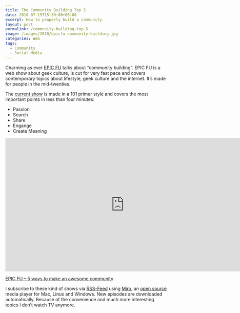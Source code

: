 ```yaml
---
title: The Community Building Top 5
date: 2010-07-15T15:30:08+00:00
excerpt: How to properly build a community.
layout: post
permalink: /community-building-top-5
image: /images/2010/epicfu-community-building.jpg
categories: Web
tags:
  - Community
  - Social Media
---
```

Charming as ever [EPIC FU](http://epicfu.com/) talks about “community building”. EPIC FU is a web show about geek culture, is cut for very fast pace and covers contemporary topics about lifestyle, geek culture and the internet. It’s made for people in the mid-twenties.

The [current show](http://epicfu.com/show/2010/07/5-ways-to-make-an-awesome-comm.html) is made in a 101 primer style and covers the most important points in less than four minutes:

  * Passion
  * Search
  * Share
  * Engange
  * Create Meaning

<iframe src="https://www.youtube-nocookie.com/embed/zR569LLNB3E" width="740" height="416" frameborder="0" allowfullscreen loading="lazy"></iframe>

[EPIC FU – 5 ways to make an awesome community](http://epicfu.com/show/2010/07/5-ways-to-make-an-awesome-comm.html)

I subscribe to these kind of shows via [RSS-Feed](https://en.wikipedia.org/wiki/RSS) using [Miro](http://www.getmiro.com/), an [open source](https://en.wikipedia.org/wiki/Open_source) media player for Mac, Linux and Windows. New episodes are downloaded automatically. Because of the convenience and much more interesting topics I don’t watch TV anymore.